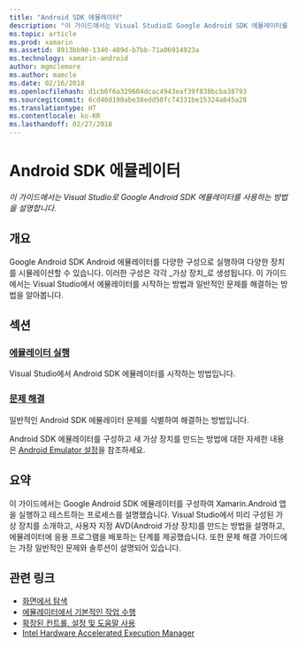 ```yaml
---
title: "Android SDK 에뮬레이터"
description: "이 가이드에서는 Visual Studio로 Google Android SDK 에뮬레이터를 사용하는 방법을 설명합니다."
ms.topic: article
ms.prod: xamarin
ms.assetid: 8913bb90-1340-409d-b7bb-71a06914923a
ms.technology: xamarin-android
author: mgmclemore
ms.author: mamcle
ms.date: 02/16/2018
ms.openlocfilehash: d1cb0f6a329604dcac4943eaf39f838bcba38793
ms.sourcegitcommit: 6cd40d190abe38edd50fc74331be15324a845a28
ms.translationtype: HT
ms.contentlocale: ko-KR
ms.lasthandoff: 02/27/2018
---
```

# <a name="android-sdk-emulator"></a>Android SDK 에뮬레이터

_이 가이드에서는 Visual Studio로 Google Android SDK 에뮬레이터를 사용하는 방법을 설명합니다._

<a name="overview" />

## <a name="overview"></a>개요

Google Android SDK Android 에뮬레이터를 다양한 구성으로 실행하여 다양한 장치를 시뮬레이션할 수 있습니다. 이러한 구성은 각각 _가상 장치_로 생성됩니다. 이 가이드에서는 Visual Studio에서 에뮬레이터를 시작하는 방법과 일반적인 문제를 해결하는 방법을 알아봅니다.

<a name="sections" />

## <a name="sections"></a>섹션

### <a name="running-the-emulatorandroiddeploy-testdebuggingandroid-sdk-emulatorrunning-the-emulatormd"></a>[에뮬레이터 실행](~/android/deploy-test/debugging/android-sdk-emulator/running-the-emulator.md)

Visual Studio에서 Android SDK 에뮬레이터를 시작하는 방법입니다.

### <a name="troubleshootingandroiddeploy-testdebuggingandroid-sdk-emulatortroubleshootingmd"></a>[문제 해결](~/android/deploy-test/debugging/android-sdk-emulator/troubleshooting.md)

일반적인 Android SDK 에뮬레이터 문제를 식별하여 해결하는 방법입니다.

Android SDK 에뮬레이터를 구성하고 새 가상 장치를 만드는 방법에 대한 자세한 내용은 [Android Emulator 설정](~/android/get-started/installation/android-emulator/index.md)을 참조하세요.


<a name="summary" />

## <a name="summary"></a>요약

이 가이드에서는 Google Android SDK 에뮬레이터를 구성하여 Xamarin.Android 앱을 실행하고 테스트하는 프로세스를 설명했습니다. Visual Studio에서 미리 구성된 가상 장치를 소개하고, 사용자 지정 AVD(Android 가상 장치)를 만드는 방법을 설명하고, 에뮬레이터에 응용 프로그램을 배포하는 단계를 제공했습니다. 또한 문제 해결 가이드에는 가장 일반적인 문제와 솔루션이 설명되어 있습니다.



## <a name="related-links"></a>관련 링크

- [화면에서 탐색](https://developer.android.com/studio/run/emulator.html#navigate)
- [에뮬레이터에서 기본적인 작업 수행](https://developer.android.com/studio/run/emulator.html#tasks)
- [확장된 컨트롤, 설정 및 도움말 사용](https://developer.android.com/studio/run/emulator.html#extended)
- [Intel Hardware Accelerated Execution Manager](https://software.intel.com/en-us/android/articles/intel-hardware-accelerated-execution-manager)
